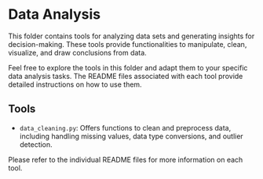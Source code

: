# Data Analysis

This folder contains tools for analyzing data sets and generating insights for decision-making. These tools provide functionalities to manipulate, clean, visualize, and draw conclusions from data.

Feel free to explore the tools in this folder and adapt them to your specific data analysis tasks. The README files associated with each tool provide detailed instructions on how to use them.

## Tools

- `data_cleaning.py`: Offers functions to clean and preprocess data, including handling missing values, data type conversions, and outlier detection.

Please refer to the individual README files for more information on each tool.

